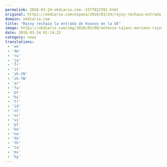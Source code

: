 ```yaml
---
permalink: 2018-03-24-okdiario.com--1577822391.html
original: https://okdiario.com/espana/2018/03/24/rajoy-rechaza-entrada-kosovo-ue-2016454
domain: okdiario.com
title: "Rajoy rechaza la entrada de Kosovo en la UE"
image: https://okdiario.com/img/2018/03/08/antonio-tajani-mariano-rajoy-manfred-weber.jpg
date: 2018-03-24 01:14:23
category: news
translations: 
 - 'en'
 - 'de'
 - 'ru'
 - 'ja'
 - 'fr'
 - 'it'
 - 'zh-CN'
 - 'zh-TW'
 - 'ar'
 - 'fa'
 - 'pt'
 - 'hi'
 - 'tr'
 - 'id'
 - 'nl'
 - 'sv'
 - 'vi'
 - 'pl'
 - 'ko'
 - 'no'
 - 'da'
 - 'th'
 - 'ta'
 - 'ms'
 - 'hy'
---
```


